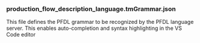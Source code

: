 <!--
SPDX-FileCopyrightText: The PFDL VS Code Extension Contributors
SPDX-License-Identifier: MIT
-->

### production_flow_description_language.tmGrammar.json

This file defines the PFDL grammar to be recognized by the PFDL language server. This enables auto-completion and syntax highlighting in the VS Code editor

